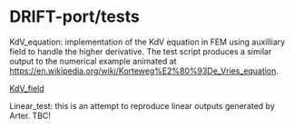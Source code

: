 # DRIFT-port/tests

KdV_equation:  implementation of the KdV equation in FEM using auxilliary field to handle the higher derivative.  The test script produces a similar output to the numerical example animated at https://en.wikipedia.org/wiki/Korteweg%E2%80%93De_Vries_equation.

[KdV_field](../png/KdV_field.png "Field during evolution of KdV equation - compare the animation on the wiki page.")

Linear_test: this is an attempt to reproduce linear outputs generated by Arter.  TBC!

